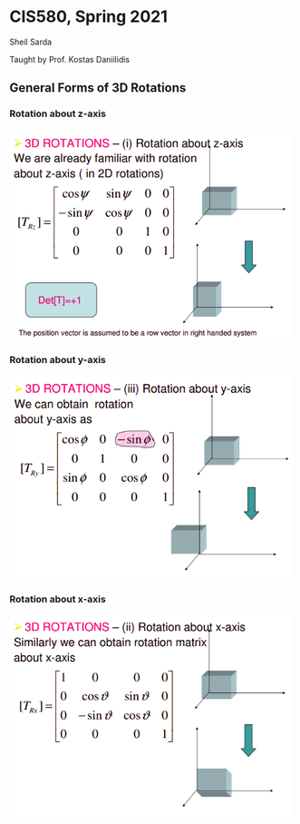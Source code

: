 # CIS580, Spring 2021

Sheil Sarda

Taught by Prof. Kostas Daniilidis

## General Forms of 3D Rotations

### Rotation about z-axis

<img src="imgs/z-axis_rotation.png" width=500>

### Rotation about y-axis

<img src="imgs/y-axis_rotation.png" width=500>

### Rotation about x-axis

<img src="imgs/x-axis_rotation.png" width=500>


